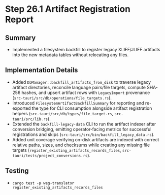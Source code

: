 # Step 26.1 Artifact Registration Report

## Summary
- Implemented a filesystem backfill to register legacy XLIFF/JLIFF artifacts into the new metadata tables without relocating any files.

## Implementation Details
- Added `DbManager::backfill_artifacts_from_disk` to traverse legacy artifact directories, reconcile language pairs/file targets, compute SHA-256 hashes, and upsert artifact rows with `LegacyImport` provenance (`src-tauri/src/db/operations/file_targets.rs`).
- Introduced `FilesystemArtifactBackfillSummary` for reporting and re-exported the type for CLI consumption alongside artifact registration helpers (`src-tauri/src/db/types/file_target.rs`, `src-tauri/src/lib.rs`).
- Extended the `backfill-legacy-data` CLI to run the artifact indexer after conversion bridging, emitting operator-facing metrics for successful registrations and skips (`src-tauri/src/bin/backfill_legacy_data.rs`).
- Added unit coverage verifying on-disk artifacts are indexed with correct relative paths, sizes, and checksums while creating any missing file targets (`register_existing_artifacts_records_files`, `src-tauri/tests/project_conversions.rs`).

## Testing
- `cargo test -p weg-translator register_existing_artifacts_records_files`
